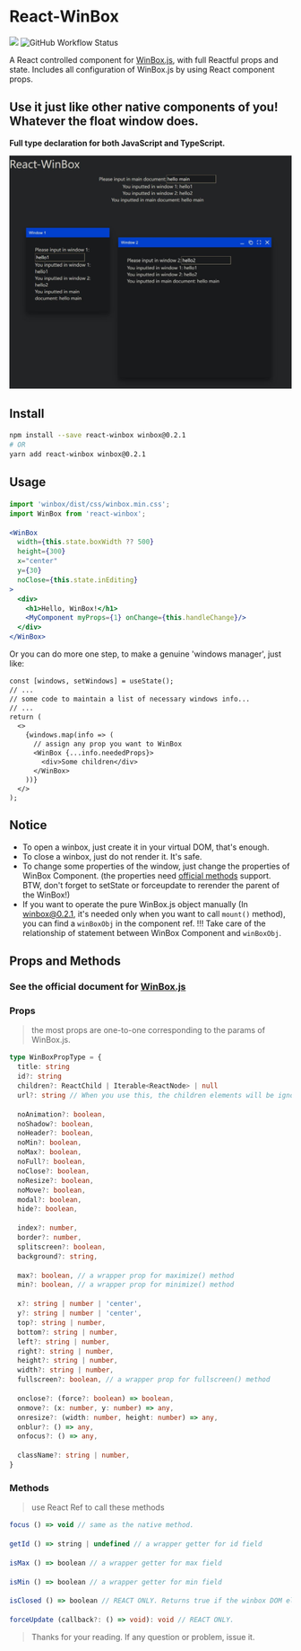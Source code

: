 # React-WinBox

<a target="_blank" href="https://www.npmjs.com/package/react-winbox"><img src="https://img.shields.io/npm/v/react-winbox?style=flat-square"></a>
![GitHub Workflow Status](https://img.shields.io/github/workflow/status/rickonono3/react-winbox/Node.js%20CI/main?style=flat-square)


A React controlled component for [WinBox.js](https://github.com/nextapps-de/winbox), with full Reactful props and state. Includes all configuration of WinBox.js by using React component props.

## Use it just like other native components of you! Whatever the float window does.

**Full type declaration for both JavaScript and TypeScript.**

![demo screenshot](https://github.com/RickoNoNo3/react-winbox/blob/main/demo.jpg)

## Install

```bash
npm install --save react-winbox winbox@0.2.1
# OR
yarn add react-winbox winbox@0.2.1
```

## Usage

```jsx
import 'winbox/dist/css/winbox.min.css';
import WinBox from 'react-winbox';

<WinBox
  width={this.state.boxWidth ?? 500}
  height={300}
  x="center"
  y={30}
  noClose={this.state.inEditing}
>
  <div>
    <h1>Hello, WinBox!</h1>
    <MyComponent myProps={1} onChange={this.handleChange}/>
  </div>
</WinBox>
```

Or you can do more one step, to make a genuine 'windows manager', just like:

```tsx
const [windows, setWindows] = useState();
// ...
// some code to maintain a list of necessary windows info...
// ...
return (
  <>
    {windows.map(info => (
      // assign any prop you want to WinBox
      <WinBox {...info.neededProps}>
        <div>Some children</div>
      </WinBox>
    ))}
  </>
);
```

## Notice
- To open a winbox, just create it in your virtual DOM, that's enough.
- To close a winbox, just do not render it. It's safe.
- To change some properties of the window, just change the properties of WinBox Component. (the properties need [official methods](https://github.com/nextapps-de/winbox#manage-window-content) support. BTW, don't forget to setState or forceupdate to rerender the parent of the WinBox!)
- If you want to operate the pure WinBox.js object manually (In winbox@0.2.1, it's needed only when you want to call `mount()` method), you can find a `winBoxObj` in the component ref. !!! Take care of the relationship of statement between WinBox Component and `winBoxObj`.

## Props and Methods

### See the official document for [WinBox.js](https://github.com/nextapps-de/winbox)

### Props

> the most props are one-to-one corresponding to the params of WinBox.js.

```ts
type WinBoxPropType = {
  title: string
  id?: string
  children?: ReactChild | Iterable<ReactNode> | null
  url?: string // When you use this, the children elements will be ignored.

  noAnimation?: boolean,
  noShadow?: boolean,
  noHeader?: boolean,
  noMin?: boolean,
  noMax?: boolean,
  noFull?: boolean,
  noClose?: boolean,
  noResize?: boolean,
  noMove?: boolean,
  modal?: boolean,
  hide?: boolean,

  index?: number,
  border?: number,
  splitscreen?: boolean,
  background?: string,

  max?: boolean, // a wrapper prop for maximize() method
  min?: boolean, // a wrapper prop for minimize() method

  x?: string | number | 'center',
  y?: string | number | 'center',
  top?: string | number,
  bottom?: string | number,
  left?: string | number,
  right?: string | number,
  height?: string | number,
  width?: string | number,
  fullscreen?: boolean, // a wrapper prop for fullscreen() method

  onclose?: (force?: boolean) => boolean,
  onmove?: (x: number, y: number) => any,
  onresize?: (width: number, height: number) => any,
  onblur?: () => any,
  onfocus?: () => any,

  className?: string | number,
}
```

### Methods

> use React Ref to call these methods

```ts
focus () => void // same as the native method.

getId () => string | undefined // a wrapper getter for id field

isMax () => boolean // a wrapper getter for max field

isMin () => boolean // a wrapper getter for min field

isClosed () => boolean // REACT ONLY. Returns true if the winbox DOM element has been removed but the React component not yet.

forceUpdate (callback?: () => void): void // REACT ONLY.

```

> Thanks for your reading. If any question or problem, issue it.
